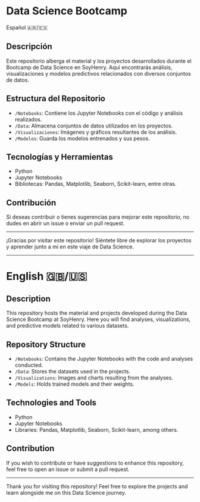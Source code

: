 # Data Science Bootcamp
Español 🇦🇷/🇪🇸
## Descripción
Este repositorio alberga el material y los proyectos desarrollados durante el Bootcamp de Data Science en SoyHenry. Aquí encontrarás análisis, visualizaciones y modelos predictivos relacionados con diversos conjuntos de datos.

## Estructura del Repositorio
- `/Notebooks`: Contiene los Jupyter Notebooks con el código y análisis realizados.
- `/Data`: Almacena conjuntos de datos utilizados en los proyectos.
- `/Visualizaciones`: Imágenes y gráficos resultantes de los análisis.
- `/Modelos`: Guarda los modelos entrenados y sus pesos.

## Tecnologías y Herramientas
- Python
- Jupyter Notebooks
- Bibliotecas: Pandas, Matplotlib, Seaborn, Scikit-learn, entre otras.

## Contribución
Si deseas contribuir o tienes sugerencias para mejorar este repositorio, no dudes en abrir un issue o enviar un pull request.

---

¡Gracias por visitar este repositorio! Siéntete libre de explorar los proyectos y aprender junto a mí en este viaje de Data Science.

---

# English 🇬🇧/🇺🇸

## Description
This repository hosts the material and projects developed during the Data Science Bootcamp at SoyHenry. Here you will find analyses, visualizations, and predictive models related to various datasets.

## Repository Structure
- `/Notebooks`: Contains the Jupyter Notebooks with the code and analyses conducted.
- `/Data`: Stores the datasets used in the projects.
- `/Visualizations`: Images and charts resulting from the analyses.
- `/Models`: Holds trained models and their weights.

## Technologies and Tools
- Python
- Jupyter Notebooks
- Libraries: Pandas, Matplotlib, Seaborn, Scikit-learn, among others.

## Contribution
If you wish to contribute or have suggestions to enhance this repository, feel free to open an issue or submit a pull request.

---

Thank you for visiting this repository! Feel free to explore the projects and learn alongside me on this Data Science journey.
